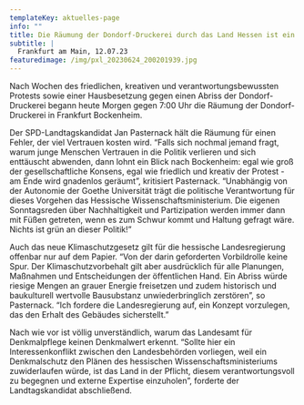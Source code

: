 ```yaml
---
templateKey: aktuelles-page
info: ""
title: Die Räumung der Dondorf-Druckerei durch das Land Hessen ist ein Fehler!
subtitle: |
  Frankfurt am Main, 12.07.23 
featuredimage: /img/pxl_20230624_200201939.jpg
---
```

Nach Wochen des friedlichen, kreativen und verantwortungsbewussten Protests sowie einer Hausbesetzung gegen einen Abriss der Dondorf-Druckerei begann heute Morgen gegen 7:00 Uhr die Räumung der Dondorf-Druckerei in Frankfurt Bockenheim. 

Der SPD-Landtagskandidat Jan Pasternack hält die Räumung für einen Fehler, der viel Vertrauen kosten wird. “Falls sich nochmal jemand fragt, warum junge Menschen Vertrauen in die Politik verlieren und sich enttäuscht abwenden, dann lohnt ein Blick nach Bockenheim: egal wie groß der gesellschaftliche Konsens, egal wie friedlich und kreativ der Protest - am Ende wird gnadenlos geräumt”, kritisiert Pasternack. “Unabhängig von der Autonomie der Goethe Universität trägt die politische Verantwortung für dieses Vorgehen das Hessische Wissenschaftsministerium. Die eigenen Sonntagsreden über Nachhaltigkeit und Partizipation werden immer dann mit Füßen getreten, wenn es zum Schwur kommt und Haltung gefragt wäre. Nichts ist grün an dieser Politik!” 

Auch das neue Klimaschutzgesetz gilt für die hessische Landesregierung offenbar nur auf dem Papier. “Von der darin geforderten Vorbildrolle keine Spur. Der Klimaschutzvorbehalt gilt aber ausdrücklich für alle Planungen, Maßnahmen und Entscheidungen der öffentlichen Hand. Ein Abriss würde riesige Mengen an grauer Energie freisetzen und zudem historisch und baukulturell wertvolle Bausubstanz unwiederbringlich zerstören”, so Pasternack. “Ich fordere die Landesregierung auf, ein Konzept vorzulegen, das den Erhalt des Gebäudes sicherstellt.”

Nach wie vor ist völlig unverständlich, warum das Landesamt für Denkmalpflege keinen Denkmalwert erkennt. “Sollte hier ein Interessenkonflikt zwischen den Landesbehörden vorliegen, weil ein Denkmalschutz den Plänen des hessischen Wissenschaftsministeriums zuwiderlaufen würde, ist das Land in der Pflicht, diesem verantwortungsvoll zu begegnen und externe Expertise einzuholen”, forderte der Landtagskandidat abschließend.